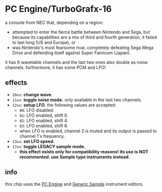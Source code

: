 # PC Engine/TurboGrafx-16

a console from NEC that, depending on a region:
- attempted to enter the fierce battle between Nintendo and Sega, but because its capabilities are a mix of third and fourth generation, it failed to last long (US and Europe), or
- was Nintendo's most fearsome rival, completely defeating Sega Mega Drive and defending itself against Super Famicom (Japan).

it has 6 wavetable channels and the last two ones also double as noise channels.
furthermore, it has some PCM and LFO!

## effects

- `10xx`: **change wave.**
- `11xx`: **toggle noise mode.** only available in the last two channels.
- `12xx`: **setup LFO.** the following values are accepted:
  - `00`: LFO disabled.
  - `01`: LFO enabled, shift 0.
  - `02`: LFO enabled, shift 4.
  - `03`: LFO enabled, shift 8.
  - when LFO is enabled, channel 2 is muted and its output is passed to channel 1's frequency.
- `13xx`: **set LFO speed.**
- `17xx`: **toggle LEGACY sample mode.**
  - **this effect exists only for compatibility reasons! its use is NOT recommented. use Sample type instruments instead.**

## info

this chip uses the [PC Engine](../4-instrument/pce.md) and [Generic Sample](../4-instrument/sample.md) instrument editors.
